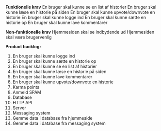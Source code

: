 **Funktionelle krav**
En bruger skal kunne se en list af historier
En bruger skal kunne læse en historie på siden
En bruger skal kunne upvote/downvote en historie
En bruger skal kunne logge ind
En bruger skal kunne sætte en historie op
En bruger skal kunne lave kommentarer

**Non-funktionelle krav**
Hjemmesiden skal se indbydende ud
Hjemmesiden skal være brugervenlig

**Product backlog:**
1. En bruger skal kunne logge ind
2. En bruger skal kunne sætte en historie op
3. En bruger skal kunne se en list af historier
4. En bruger skal kunne læse en historie på siden
5. En bruger skal kunne lave kommentarer
6. En bruger skal kunne upvote/downvote en historie
7. Karma points
8. Anmeld SPAM
9. Database
10. HTTP API
11. Server
12. Messaging system
13. Gemme data i database fra hjemmeside
14. Gemme data i database fra messaging system
